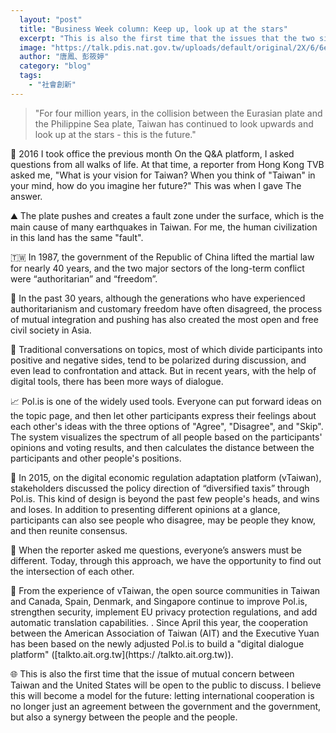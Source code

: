 ```yaml
---
  layout: "post"
  title: "Business Week column: Keep up, look up at the stars"
  excerpt: "This is also the first time that the issues that the two sides will pay close attention to will be open to the public to discuss."
  image: "https://talk.pdis.nat.gov.tw/uploads/default/original/2X/6/6e04f33dd4d43861d4f334783209baec38a555bc.jpeg"
  author: "唐鳳、彭筱婷"
  category: "blog"
  tags: 
    - "社會創新"
---
```


> "For four million years, in the collision between the Eurasian plate and the Philippine Sea plate, Taiwan has continued to look upwards and look up at the stars - this is the future."

🌌 2016 I took office the previous month On the Q&A platform, I asked questions from all walks of life. At that time, a reporter from Hong Kong TVB asked me, "What is your vision for Taiwan? When you think of "Taiwan" in your mind, how do you imagine her future?" This was when I gave The answer. 

⛰ The plate pushes and creates a fault zone under the surface, which is the main cause of many earthquakes in Taiwan. For me, the human civilization in this land has the same "fault". 

🇹🇼 In 1987, the government of the Republic of China lifted the martial law for nearly 40 years, and the two major sectors of the long-term conflict were “authoritarian” and “freedom”. 

 🗽 In the past 30 years, although the generations who have experienced authoritarianism and customary freedom have often disagreed, the process of mutual integration and pushing has also created the most open and free civil society in Asia.

 🔢 Traditional conversations on topics, most of which divide participants into positive and negative sides, tend to be polarized during discussion, and even lead to confrontation and attack. But in recent years, with the help of digital tools, there has been more ways of dialogue. 

📈 Pol.is is one of the widely used tools. Everyone can put forward ideas on the topic page, and then let other participants express their feelings about each other's ideas with the three options of "Agree", "Disagree", and "Skip". The system visualizes the spectrum of all people based on the participants' opinions and voting results, and then calculates the distance between the participants and other people's positions. 

💞 In 2015, on the digital economic regulation adaptation platform (vTaiwan), stakeholders discussed the policy direction of “diversified taxis” through Pol.is. This kind of design is beyond the past few people's heads, and wins and loses. In addition to presenting different opinions at a glance, participants can also see people who disagree, may be people they know, and then reunite consensus. 

🤝 When the reporter asked me questions, everyone’s answers must be different. Today, through this approach, we have the opportunity to find out the intersection of each other. 

💬 From the experience of vTaiwan, the open source communities in Taiwan and Canada, Spain, Denmark, and Singapore continue to improve Pol.is, strengthen security, implement EU privacy protection regulations, and add automatic translation capabilities. . Since April this year, the cooperation between the American Association of Taiwan (AIT) and the Executive Yuan has been based on the newly adjusted Pol.is to build a "digital dialogue platform" ([talkto.ait.org.tw](https:/ /talkto.ait.org.tw)).
 
🌐 This is also the first time that the issue of mutual concern between Taiwan and the United States will be open to the public to discuss. I believe this will become a model for the future: letting international cooperation is no longer just an agreement between the government and the government, but also a synergy between the people and the people. 
